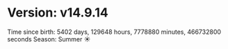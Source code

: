 # Version: v14.9.14
Time since birth: 5402 days, 129648 hours, 7778880 minutes, 466732800 seconds
Season: Summer ☀️

